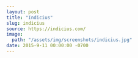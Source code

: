 ```yaml
---
layout: post
title: "Indicius"
slug: indicius
source: https://indicius.com/
image:
  path: "/assets/img/screenshots/indicius.jpg"
date: 2015-9-11 00:00:00 -0700
---
```

